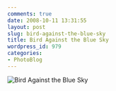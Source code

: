 ```yaml
---
comments: true
date: 2008-10-11 13:31:55
layout: post
slug: bird-against-the-blue-sky
title: Bird Against the Blue Sky
wordpress_id: 979
categories:
- PhotoBlog
---
```


![Bird Against the Blue Sky](http://ryanfitzer.com/main/wp-content/uploads/2008/10/bird-wire.jpg)

